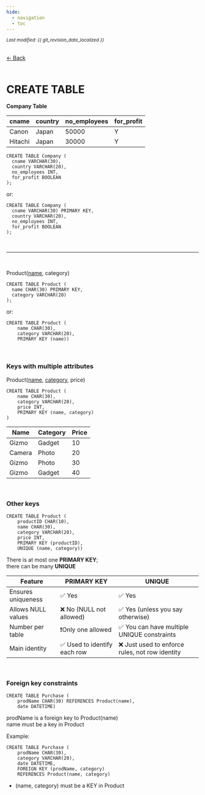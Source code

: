 ```yaml
---
hide:
  - navigation
  - toc
---
```


<small><i>Last modified: {{ git_revision_date_localized }}</i></small>

<div class="back-button">
    <br>
    <a href="javascript:history.back()">← Back</a>
    <br>
    <br>
</div>

# CREATE TABLE

**Company Table**

| cname   | country | no_employees | for_profit |
|---------|---------|--------------|------------|
| Canon   | Japan   | 50000        | Y          |
| Hitachi | Japan   | 30000        | Y          |

```
CREATE TABLE Company (
  cname VARCHAR(30),
  country VARCHAR(20),
  no_employees INT,
  for_profit BOOLEAN
);
```

or:

```
CREATE TABLE Company (
  cname VARCHAR(30) PRIMARY KEY,
  country VARCHAR(20),
  no_employees INT,
  for_profit BOOLEAN
);
```

<br>

---

<br>

Product(<u>name</u>, category)

```
CREATE TABLE Product (
  name CHAR(30) PRIMARY KEY,
  category VARCHAR(20)
);
```

or:

```
CREATE TABLE Product (  
	name CHAR(30),  
	category VARCHAR(20),  
	PRIMARY KEY (name))  
```

<br>

### Keys with multiple attributes

Product(<u>name</u>, <u>category</u>, price)

```
CREATE TABLE Product (  
	name CHAR(30),  
	category VARCHAR(20),  
	price INT,  
	PRIMARY KEY (name, category)  
)
```

| **Name** | **Category** | **Price** |
| -------- | ------------ | --------- |
| Gizmo    | Gadget       | 10        |
| Camera   | Photo        | 20        |
| Gizmo    | Photo        | 30        |
| Gizmo    | Gadget       | 40        |

<br>

### Other keys

```
CREATE TABLE Product (  
	productID CHAR(10),  
	name CHAR(30),  
	category VARCHAR(20),  
	price INT,  
	PRIMARY KEY (productID),  
	UNIQUE (name, category))
```

There is at most one **PRIMARY KEY**;  
there can be many **UNIQUE**

| Feature            | PRIMARY KEY                 | UNIQUE                                         |
| ------------------ | --------------------------- | ---------------------------------------------- |
| Ensures uniqueness | ✅ Yes                       | ✅ Yes                                          |
| Allows NULL values | ❌ No (NULL not allowed)     | ✅ Yes (unless you say otherwise)               |
| Number per table   | ❗Only one allowed           | ✅ You can have multiple UNIQUE constraints     |
| Main identity      | ✅ Used to identify each row | ❌ Just used to enforce rules, not row identity |

<br>

### Foreign key constraints

```
CREATE TABLE Purchase (  
	prodName CHAR(30) REFERENCES Product(name),  
	date DATETIME)
```

prodName is a foreign key to Product(name)  
name must be a key in Product

Example:
```
CREATE TABLE Purchase (  
	prodName CHAR(30),  
	category VARCHAR(20),  
	date DATETIME,  
	FOREIGN KEY (prodName, category)  
	REFERENCES Product(name, category)
```
- (name, category) must be a KEY in Product